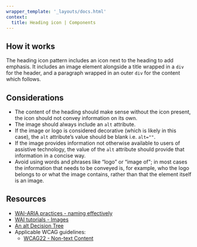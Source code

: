 ```yaml
---
wrapper_template: '_layouts/docs.html'
context:
  title: Heading icon | Components
---
```


## How it works

The heading icon pattern includes an icon next to the heading to add emphasis. It includes an image element alongside a title wrapped in a `div` for the header, and a paragraph wrapped in an outer `div` for the content which follows.

## Considerations

- The content of the heading should make sense without the icon present, the icon should not convey information on its own.
- The image should always include an `alt` attribute.
- If the image or logo is considered decorative (which is likely in this case), the `alt` attribute’s value should be blank i.e. `alt=""`.
- If the image provides information not otherwise available to users of assistive technology, the value of the `alt` attribute should provide that information in a concise way.
- Avoid using words and phrases like “logo” or “image of"; in most cases the information that needs to be conveyed is, for example, who the logo belongs to or what the image contains, rather than that the element itself is an image.

## Resources

- [WAI-ARIA practices - naming effectively](https://www.w3.org/TR/wai-aria-practices-1.1/#naming_effectively)
- [WAI tutorials - Images](https://www.w3.org/WAI/tutorials/images/)
- [An alt Decision Tree](https://www.w3.org/WAI/tutorials/images/decision-tree/)
- Applicable WCAG guidelines:
  - [WCAG22 - Non-text Content](https://www.w3.org/WAI/WCAG22/quickref/#non-text-content)
